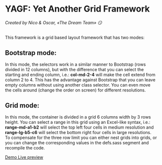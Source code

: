 # YAGF: Yet Another Grid Framework
###### Created by Nico & Oscar, «The Dream Team» :smirk:

This framework is a grid based layout framework that has two modes:
## Bootstrap mode:
In this mode, the selectors work in a similar manner to Bootstrap (rows divided in 12 columns), but with the difference that you can select the starting and ending column, i.e.: **col-md-2-4** will make the cell extend from column 2 to 4. This has the advantage against Bootstrap that you can leave empty columns without using another class selector. You can even move the cells around (change the order on screen) for different resolutions.

## Grid mode:
In this mode, the container is divided in a grid 6 columns width by 3 rows height. You can select a range in this grid using an Excel-like syntax, i.e.: **range-md-a1-b2** will select the top left four cells in medium resolution and **range-lg-b5-c6** will select the bottom right four cells in large resolutions.
To compensate for the three row limit you can either nest grids into grids, or you can change the corresponding values in the defs.sass segment and recompile the code.

[Demo Live preview](https://rawcdn.githack.com/oscarnava/custom-grid-framework/5b2e5053441e38279a715656224c4a380b5ecf06/index.html)
